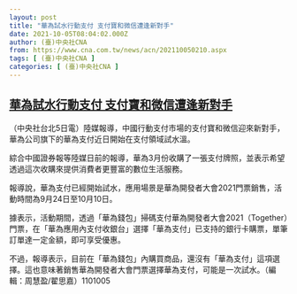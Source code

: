 ```yaml
---
layout: post
title: "華為試水行動支付 支付寶和微信遭逢新對手"
date: 2021-10-05T08:04:02.000Z
author: (臺)中央社CNA
from: https://www.cna.com.tw/news/acn/202110050210.aspx
tags: [ (臺)中央社CNA ]
categories: [ (臺)中央社CNA ]
---
```

<!--1633421042000-->
[華為試水行動支付 支付寶和微信遭逢新對手](https://www.cna.com.tw/news/acn/202110050210.aspx)
------

<div>
<div></div><div><p>（中央社台北5日電）陸媒報導，中國行動支付市場的支付寶和微信迎來新對手，華為公司旗下的華為支付近日開始在支付領域試水溫。</p><p>綜合中國證券報等陸媒日前的報導，華為3月份收購了一張支付牌照，並表示希望透過這次收購來提供消費者更豐富的數位生活服務。</p><p>報導說，華為支付已經開始試水，應用場景是華為開發者大會2021門票銷售，活動時間為9月24日至10月10日。</p><p>據表示，活動期間，透過「華為錢包」掃碼支付華為開發者大會2021（Together）門票，在「華為應用內支付收銀台」選擇「華為支付」已支持的銀行卡購票，單筆訂單達一定金額，即可享受優惠。</p><p>不過，報導表示，目前在「華為錢包」內購買商品，還沒有「華為支付」這項選擇。這也意味著銷售華為開發者大會門票選擇華為支付，可能是一次試水。（編輯：周慧盈/翟思嘉）1101005</p></div>
</div>
